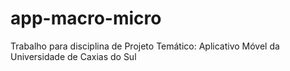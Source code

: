 # app-macro-micro
Trabalho para disciplina de Projeto Temático: Aplicativo Móvel da Universidade de Caxias do Sul
